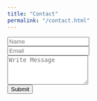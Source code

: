 ```yaml
---
title: "Contact"
permalink: "/contact.html"
---
```

<div class="col-lg-6 col-md-12">
          <form action="mailto:admin@manshur.solutions?subject=Website-Contact" id="contactForm" method="post"
            enctype="text/plain" target="_blank">
            <div class="row">
              <div class="col-md-6">
                <div class="form-group">
                  <input type="text" class="form-control" id="name" name="Name" placeholder="Name"
                    pattern="pattern=[A-Z\a-z]{3,20}" required data-error="Please enter your name">
                  <div class="help-block with-errors"></div>
                </div>
              </div>
              <div class="col-md-6">
                <div class="form-group">
                  <input type="text" class="form-control" id="email" name="Email" placeholder="Email" required
                    data-error="Please enter your Email">
                  <div class="help-block with-errors"></div>
                </div>
              </div>
              <div class="col-md-12">
                <div class="form-group">
                  <textarea class="form-control" id="message" name="Message" placeholder="Write Message" rows="4"
                    data-error="Write your message" required></textarea>
                  <div class="help-block with-errors"></div>
                </div>
                <div class="submit-button">
                  <button class="btn btn-common" id="submit" type="submit">Submit</button>
                  <div id="msgSubmit" class="h3 hidden"></div>
                  <div class="clearfix"></div>
                </div>
              </div>
            </div>
          </form>
        </div>
